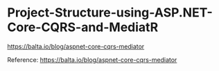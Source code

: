 # Project-Structure-using-ASP.NET-Core-CQRS-and-MediatR
https://balta.io/blog/aspnet-core-cqrs-mediator

Reference: https://balta.io/blog/aspnet-core-cqrs-mediator
